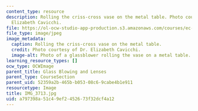 ```yaml
---
content_type: resource
description: Rolling the criss-cross vase on the metal table. Photo courtesy of Dr.
  Elizabeth Cavicchi.
file: https://ol-ocw-studio-app-production.s3.amazonaws.com/courses/ec-050-recreate-experiments-from-history-inform-the-future-from-the-past-galileo-january-iap-2010/a797398a51c49ef2452673f32dcf4a12_IMG_3713.jpg
file_type: image/jpeg
image_metadata:
  caption: Rolling the criss-cross vase on the metal table.
  credit: Photo courtesy of Dr. Elizabeth Cavicchi.
  image-alt: Photo of a glassblower rolling the vase on a metal table.
learning_resource_types: []
ocw_type: OCWImage
parent_title: Glass Blowing and Lenses
parent_type: CourseSection
parent_uid: 52359a2b-465b-b053-08c6-9cabe4b1e911
resourcetype: Image
title: IMG_3713.jpg
uid: a797398a-51c4-9ef2-4526-73f32dcf4a12
---
```

